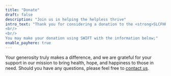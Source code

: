 ```yaml
---
title: "Donate"
draft: false
description: "Join us in helping the helpless thrive"
intro_text: "Thank you for considering a donation to the <strong>SLCFHR</strong>, where we are dedicated to transforming the lives of underprivileged individuals in Sri Lankan society facing a spectrum of health challenges such as partial paralysis, facial palsy, Parkinson's disease, joint pains, arthritis, autism, and cerebral palsy in children.
<br/>
<br/>
You may make your donation using SWIFT with the information below;"
enable_payhere: true
---
```


Your generosity truly makes a difference, and we are grateful for your support in our mission to bring health, hope, and happiness to those in need. Should you have any questions, please feel free to <a href="/contact" class="font-weight-bold text-primary">contact us</a>.
